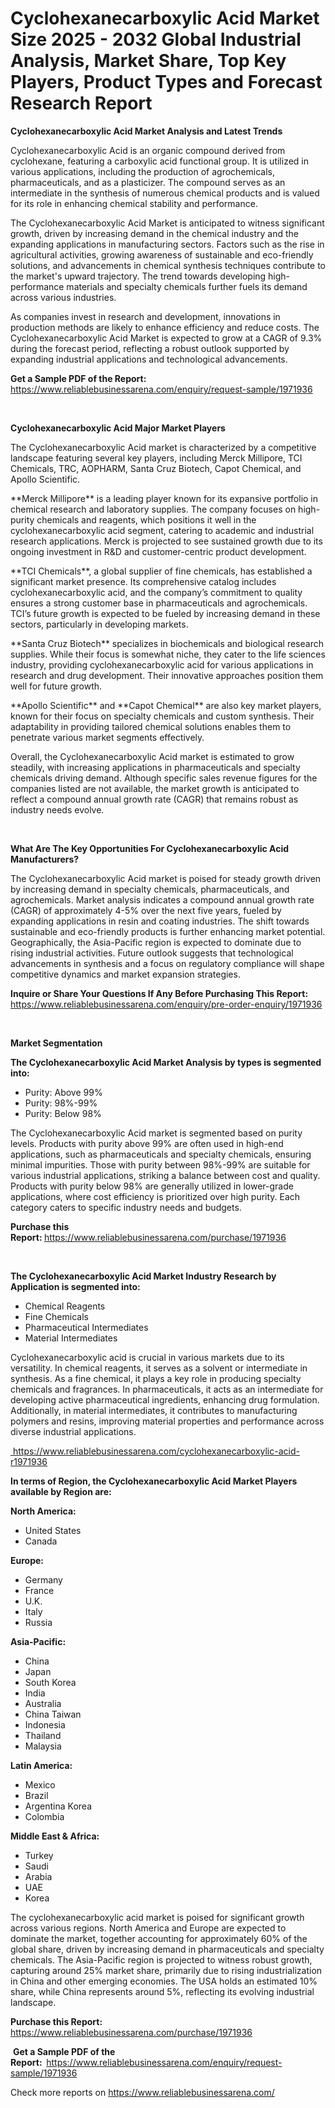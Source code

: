 <p><h1>Cyclohexanecarboxylic Acid Market Size 2025 - 2032 Global Industrial Analysis, Market Share, Top Key Players, Product Types and Forecast Research Report</h1></p><p><strong>Cyclohexanecarboxylic Acid Market Analysis and Latest Trends</strong></p>
<p><p>Cyclohexanecarboxylic Acid is an organic compound derived from cyclohexane, featuring a carboxylic acid functional group. It is utilized in various applications, including the production of agrochemicals, pharmaceuticals, and as a plasticizer. The compound serves as an intermediate in the synthesis of numerous chemical products and is valued for its role in enhancing chemical stability and performance.</p><p>The Cyclohexanecarboxylic Acid Market is anticipated to witness significant growth, driven by increasing demand in the chemical industry and the expanding applications in manufacturing sectors. Factors such as the rise in agricultural activities, growing awareness of sustainable and eco-friendly solutions, and advancements in chemical synthesis techniques contribute to the market's upward trajectory. The trend towards developing high-performance materials and specialty chemicals further fuels its demand across various industries.</p><p>As companies invest in research and development, innovations in production methods are likely to enhance efficiency and reduce costs. The Cyclohexanecarboxylic Acid Market is expected to grow at a CAGR of 9.3% during the forecast period, reflecting a robust outlook supported by expanding industrial applications and technological advancements.</p></p>
<p><strong>Get a Sample PDF of the Report:&nbsp;</strong> <a href="https://www.reliablebusinessarena.com/enquiry/request-sample/1971936?utm_campaign=3263&utm_medium=2&utm_source=Github&utm_content=ia&utm_term=01042025&utm_id=cyclohexanecarboxylic-acid">https://www.reliablebusinessarena.com/enquiry/request-sample/1971936</a></p>
<p>&nbsp;</p>
<p><strong>Cyclohexanecarboxylic Acid Major Market Players</strong></p>
<p><p>The Cyclohexanecarboxylic Acid market is characterized by a competitive landscape featuring several key players, including Merck Millipore, TCI Chemicals, TRC, AOPHARM, Santa Cruz Biotech, Capot Chemical, and Apollo Scientific.</p><p>**Merck Millipore** is a leading player known for its expansive portfolio in chemical research and laboratory supplies. The company focuses on high-purity chemicals and reagents, which positions it well in the cyclohexanecarboxylic acid segment, catering to academic and industrial research applications. Merck is projected to see sustained growth due to its ongoing investment in R&D and customer-centric product development.</p><p>**TCI Chemicals**, a global supplier of fine chemicals, has established a significant market presence. Its comprehensive catalog includes cyclohexanecarboxylic acid, and the company’s commitment to quality ensures a strong customer base in pharmaceuticals and agrochemicals. TCI’s future growth is expected to be fueled by increasing demand in these sectors, particularly in developing markets.</p><p>**Santa Cruz Biotech** specializes in biochemicals and biological research supplies. While their focus is somewhat niche, they cater to the life sciences industry, providing cyclohexanecarboxylic acid for various applications in research and drug development. Their innovative approaches position them well for future growth.</p><p>**Apollo Scientific** and **Capot Chemical** are also key market players, known for their focus on specialty chemicals and custom synthesis. Their adaptability in providing tailored chemical solutions enables them to penetrate various market segments effectively.</p><p>Overall, the Cyclohexanecarboxylic Acid market is estimated to grow steadily, with increasing applications in pharmaceuticals and specialty chemicals driving demand. Although specific sales revenue figures for the companies listed are not available, the market growth is anticipated to reflect a compound annual growth rate (CAGR) that remains robust as industry needs evolve.</p></p>
<p>&nbsp;</p>
<p><strong>What Are The Key Opportunities For Cyclohexanecarboxylic Acid Manufacturers?</strong></p>
<p><p>The Cyclohexanecarboxylic Acid market is poised for steady growth driven by increasing demand in specialty chemicals, pharmaceuticals, and agrochemicals. Market analysis indicates a compound annual growth rate (CAGR) of approximately 4-5% over the next five years, fueled by expanding applications in resin and coating industries. The shift towards sustainable and eco-friendly products is further enhancing market potential. Geographically, the Asia-Pacific region is expected to dominate due to rising industrial activities. Future outlook suggests that technological advancements in synthesis and a focus on regulatory compliance will shape competitive dynamics and market expansion strategies.</p></p>
<p><strong>Inquire or Share Your Questions If Any Before Purchasing This Report:</strong> <a href="https://www.reliablebusinessarena.com/enquiry/pre-order-enquiry/1971936?utm_campaign=3263&utm_medium=2&utm_source=Github&utm_content=ia&utm_term=01042025&utm_id=cyclohexanecarboxylic-acid">https://www.reliablebusinessarena.com/enquiry/pre-order-enquiry/1971936</a></p>
<p>&nbsp;</p>
<p><strong>Market Segmentation</strong></p>
<p><strong>The Cyclohexanecarboxylic Acid Market Analysis by types is segmented into:</strong></p>
<p><ul><li>Purity: Above 99%</li><li>Purity: 98%-99%</li><li>Purity: Below 98%</li></ul></p>
<p><p>The Cyclohexanecarboxylic Acid market is segmented based on purity levels. Products with purity above 99% are often used in high-end applications, such as pharmaceuticals and specialty chemicals, ensuring minimal impurities. Those with purity between 98%-99% are suitable for various industrial applications, striking a balance between cost and quality. Products with purity below 98% are generally utilized in lower-grade applications, where cost efficiency is prioritized over high purity. Each category caters to specific industry needs and budgets.</p></p>
<p><strong>Purchase this Report:&nbsp;</strong><a href="https://www.reliablebusinessarena.com/purchase/1971936?utm_campaign=3263&utm_medium=2&utm_source=Github&utm_content=ia&utm_term=01042025&utm_id=cyclohexanecarboxylic-acid">https://www.reliablebusinessarena.com/purchase/1971936</a></p>
<p>&nbsp;</p>
<p><strong>The Cyclohexanecarboxylic Acid Market Industry Research by Application is segmented into:</strong></p>
<p><ul><li>Chemical Reagents</li><li>Fine Chemicals</li><li>Pharmaceutical Intermediates</li><li>Material Intermediates</li></ul></p>
<p><p>Cyclohexanecarboxylic acid is crucial in various markets due to its versatility. In chemical reagents, it serves as a solvent or intermediate in synthesis. As a fine chemical, it plays a key role in producing specialty chemicals and fragrances. In pharmaceuticals, it acts as an intermediate for developing active pharmaceutical ingredients, enhancing drug formulation. Additionally, in material intermediates, it contributes to manufacturing polymers and resins, improving material properties and performance across diverse industrial applications.</p></p>
<p><a href="https://www.reliablebusinessarena.com/cyclohexanecarboxylic-acid-r1971936?utm_campaign=3263&utm_medium=2&utm_source=Github&utm_content=ia&utm_term=01042025&utm_id=cyclohexanecarboxylic-acid">&nbsp;https://www.reliablebusinessarena.com/cyclohexanecarboxylic-acid-r1971936</a></p>
<p><strong>In terms of Region, the Cyclohexanecarboxylic Acid Market Players available by Region are:</strong></p>
<p>
    <p> <strong> North America: </strong>
        <ul>
            <li>United States</li>
            <li>Canada</li>
        </ul>
        </p> 
    <p> <strong> Europe: </strong>
        <ul>
            <li>Germany</li>
            <li>France</li>
            <li>U.K.</li>
            <li>Italy</li>
            <li>Russia</li>
        </ul>
        </p> 
    <p> <strong> Asia-Pacific: </strong>
        <ul>
            <li>China</li>
            <li>Japan</li>
            <li>South Korea</li>
            <li>India</li>
            <li>Australia</li>
            <li>China Taiwan</li>
            <li>Indonesia</li>
            <li>Thailand</li>
            <li>Malaysia</li>
        </ul>
        </p> 
    <p> <strong> Latin America: </strong>
        <ul>
            <li>Mexico</li>
            <li>Brazil</li>
            <li>Argentina Korea</li>
            <li>Colombia</li>
        </ul>
        </p> 
    <p> <strong> Middle East & Africa: </strong>
        <ul>
            <li>Turkey</li>
            <li>Saudi</li>
            <li>Arabia</li>
            <li>UAE</li>
            <li>Korea</li>
        </ul>
    </p>
    </p>
<p><p>The cyclohexanecarboxylic acid market is poised for significant growth across various regions. North America and Europe are expected to dominate the market, together accounting for approximately 60% of the global share, driven by increasing demand in pharmaceuticals and specialty chemicals. The Asia-Pacific region is projected to witness robust growth, capturing around 25% market share, primarily due to rising industrialization in China and other emerging economies. The USA holds an estimated 10% share, while China represents around 5%, reflecting its evolving industrial landscape.</p></p>
<p><strong>Purchase this Report: </strong><a href="https://www.reliablebusinessarena.com/purchase/1971936?utm_campaign=3263&utm_medium=2&utm_source=Github&utm_content=ia&utm_term=01042025&utm_id=cyclohexanecarboxylic-acid">https://www.reliablebusinessarena.com/purchase/1971936</a></p>
<p>&nbsp;<strong>Get a Sample PDF of the Report:&nbsp;&nbsp;</strong><a href="https://www.reliablebusinessarena.com/enquiry/request-sample/1971936?utm_campaign=3263&utm_medium=2&utm_source=Github&utm_content=ia&utm_term=01042025&utm_id=cyclohexanecarboxylic-acid">https://www.reliablebusinessarena.com/enquiry/request-sample/1971936</a></p>
<p><strong></strong></p>
<p>Check more reports on <a href="https://www.reliablebusinessarena.com/?utm_campaign=3263&utm_medium=2&utm_source=Github&utm_content=ia&utm_term=01042025&utm_id=cyclohexanecarboxylic-acid">https://www.reliablebusinessarena.com/</a></p>